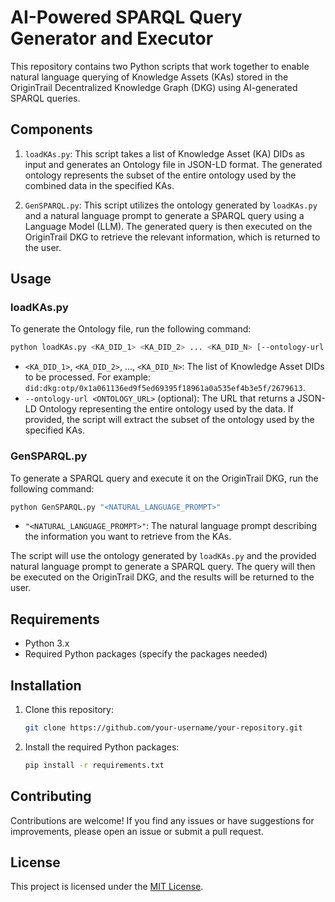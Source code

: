 # AI-Powered SPARQL Query Generator and Executor

This repository contains two Python scripts that work together to enable natural language querying of Knowledge Assets (KAs) stored in the OriginTrail Decentralized Knowledge Graph (DKG) using AI-generated SPARQL queries.

## Components

1. `loadKAs.py`: This script takes a list of Knowledge Asset (KA) DIDs as input and generates an Ontology file in JSON-LD format. The generated ontology represents the subset of the entire ontology used by the combined data in the specified KAs.

2. `GenSPARQL.py`: This script utilizes the ontology generated by `loadKAs.py` and a natural language prompt to generate a SPARQL query using a Language Model (LLM). The generated query is then executed on the OriginTrail DKG to retrieve the relevant information, which is returned to the user.

## Usage

### loadKAs.py

To generate the Ontology file, run the following command:

```bash
python loadKAs.py <KA_DID_1> <KA_DID_2> ... <KA_DID_N> [--ontology-url <ONTOLOGY_URL>]
```

- `<KA_DID_1>`, `<KA_DID_2>`, ..., `<KA_DID_N>`: The list of Knowledge Asset DIDs to be processed. For example: `did:dkg:otp/0x1a061136ed9f5ed69395f18961a0a535ef4b3e5f/2679613`.
- `--ontology-url <ONTOLOGY_URL>` (optional): The URL that returns a JSON-LD Ontology representing the entire ontology used by the data. If provided, the script will extract the subset of the ontology used by the specified KAs.

### GenSPARQL.py

To generate a SPARQL query and execute it on the OriginTrail DKG, run the following command:

```bash
python GenSPARQL.py "<NATURAL_LANGUAGE_PROMPT>"
```

- `"<NATURAL_LANGUAGE_PROMPT>"`: The natural language prompt describing the information you want to retrieve from the KAs.

The script will use the ontology generated by `loadKAs.py` and the provided natural language prompt to generate a SPARQL query. The query will then be executed on the OriginTrail DKG, and the results will be returned to the user.

## Requirements

- Python 3.x
- Required Python packages (specify the packages needed)

## Installation

1. Clone this repository:
   ```bash
   git clone https://github.com/your-username/your-repository.git
   ```

2. Install the required Python packages:
   ```bash
   pip install -r requirements.txt
   ```

## Contributing

Contributions are welcome! If you find any issues or have suggestions for improvements, please open an issue or submit a pull request.

## License

This project is licensed under the [MIT License](LICENSE).
